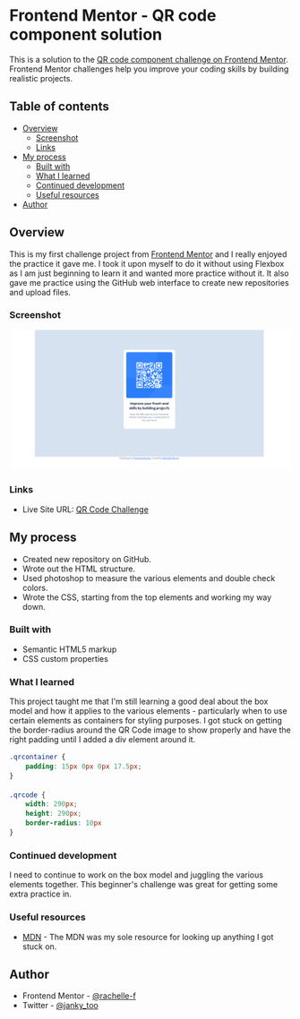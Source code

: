 # Frontend Mentor - QR code component solution

This is a solution to the [QR code component challenge on Frontend Mentor](https://www.frontendmentor.io/challenges/qr-code-component-iux_sIO_H). Frontend Mentor challenges help you improve your coding skills by building realistic projects. 

## Table of contents

- [Overview](#overview)
  - [Screenshot](#screenshot)
  - [Links](#links)
- [My process](#my-process)
  - [Built with](#built-with)
  - [What I learned](#what-i-learned)
  - [Continued development](#continued-development)
  - [Useful resources](#useful-resources)
- [Author](#author)

## Overview

This is my first challenge project from [Frontend Mentor](https://www.frontendmentor.io) and I really enjoyed the practice it gave me. I took it upon myself to do it without using Flexbox as I am just beginning to learn it and wanted more practice without it. It also gave me practice using the GitHub web interface to create new repositories and upload files.

### Screenshot

![Solution Screenshot](/assets/images/solution.png)

### Links

- Live Site URL: [QR Code Challenge](https://rachelle-f.github.io/QR-Code-Challenge/)

## My process

- Created new repository on GitHub.
- Wrote out the HTML structure.
- Used photoshop to measure the various elements and double check colors.
- Wrote the CSS, starting from the top elements and working my way down. 

### Built with

- Semantic HTML5 markup
- CSS custom properties

### What I learned

This project taught me that I'm still learning a good deal about the box model and how it applies to the various elements - particularly when to use certain elements as containers for styling purposes. I got stuck on getting the border-radius around the QR Code image to show properly and have the right padding until I added a div element around it. 


```css
.qrcontainer {
    padding: 15px 0px 0px 17.5px;
}

.qrcode {
    width: 290px;
    height: 290px;
    border-radius: 10px
}
```

### Continued development

I need to continue to work on the box model and juggling the various elements together. This beginner's challenge was great for getting some extra practice in. 

### Useful resources

- [MDN](https://developer.mozilla.org/en-US/) - The MDN was my sole resource for looking up anything I got stuck on. 

## Author

- Frontend Mentor - [@rachelle-f](https://www.frontendmentor.io/profile/rachelle-f)
- Twitter - [@janky_too](https://twitter.com/janky_too)
